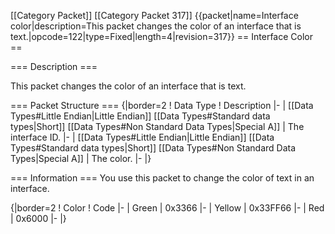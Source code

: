 \[\[Category Packet\]\] \[\[Category Packet 317\]\]
{{packet\|name=Interface color\|description=This packet changes the
color of an interface that is
text.\|opcode=122\|type=Fixed\|length=4\|revision=317}} == Interface
Color ==

=== Description ===

This packet changes the color of an interface that is text.

=== Packet Structure === {\|border=2 ! Data Type ! Description \|- \|
\[\[Data Types\#Little Endian\|Little Endian\]\] \[\[Data
Types\#Standard data types\|Short\]\] \[\[Data Types\#Non Standard Data
Types\|Special A\]\] \| The interface ID. \|- \| \[\[Data Types\#Little
Endian\|Little Endian\]\] \[\[Data Types\#Standard data types\|Short\]\]
\[\[Data Types\#Non Standard Data Types\|Special A\]\] \| The color. \|-
\|}

=== Information === You use this packet to change the color of text in
an interface.

{\|border=2 ! Color ! Code \|- \| Green \| 0x3366 \|- \| Yellow \|
0x33FF66 \|- \| Red \| 0x6000 \|- \|}
